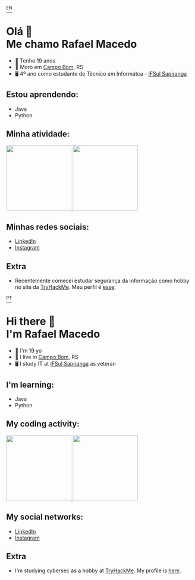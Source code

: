 <a id='ingles' href='#portugues'><sup>EN</sup><a>

# Olá 👋 <br> Me chamo Rafael Macedo

- 🙂 Tenho 19 anos
- 📌 Moro em [Campo Bom](https://www.google.com/maps/place/Campo+Bom,+RS/@-29.6760875,-51.0495443,13z/data=!3m1!4b1!4m5!3m4!1s0x9519404def9b59b5:0xce6eb6fcdd2d22b5!8m2!3d-29.6747831!4d-51.0613111), RS
- 🖥️ 4º ano como estudante de Técnico em Informátca - [IFSul Sapiranga](https://www.instagram.com/ifsulsapiranga/)

## Estou aprendendo:
- Java
- Python

## Minha atividade:
<div>
  <a href="https://github.com/rafaelrmacedo">
  <img height="175px" src="https://github-readme-stats.vercel.app/api?username=rafaelrmacedo&show_icons=true&theme=github_dark&include_all_commits=true&count_private=true"/>
  <img height="175px" src="https://github-readme-stats.vercel.app/api/top-langs/?username=rafaelrmacedo&layout=compact&langs_count=8&theme=github_dark"/>
  </a>
</div>

## Minhas redes sociais:
- [LinkedIn](https://www.linkedin.com/in/rafael-macedo-656057216/)
- [Instagram](https://www.instagram.com/rafaelrmacedo_/)
  
## Extra
- Recentemente comecei estudar segurança da informação como hobby no site da [TryHackMe](https://tryhackme.com/). Meu perfil é [esse](https://tryhackme.com/p/rafaelrm).

<!--PORTFOLIO EM INGLÊS-->


<a id='portugues' href='#ingles'><sup>PT</sup><a>

# Hi there 👋 <br> I'm Rafael Macedo

- 🙂 I'm 19 yo
- 📌 I live in [Campo Bom](https://www.google.com/maps/place/Campo+Bom,+RS/@-29.6760875,-51.0495443,13z/data=!3m1!4b1!4m5!3m4!1s0x9519404def9b59b5:0xce6eb6fcdd2d22b5!8m2!3d-29.6747831!4d-51.0613111), RS
- 🖥️ I study IT at [IFSul Sapiranga](https://www.instagram.com/ifsulsapiranga/) as veteran


## I'm learning:
- Java
- Python

## My coding activity:
<div>
  <a href="https://github.com/rafaelrmacedo">
  <img height="175px" src="https://github-readme-stats.vercel.app/api?username=rafaelrmacedo&show_icons=true&theme=github_dark&include_all_commits=true&count_private=true"/>
  <img height="175px" src="https://github-readme-stats.vercel.app/api/top-langs/?username=rafaelrmacedo&layout=compact&langs_count=8&theme=github_dark"/>
  </a>
</div>

## My social networks:
- [LinkedIn](https://www.linkedin.com/in/rafael-macedo-656057216/)
- [Instagram](https://www.instagram.com/rafaelrmacedo_/)
  
## Extra  
- I'm studying cybersec as a hobby at [TryHackMe](https://tryhackme.com/). My profile is [here](https://tryhackme.com/p/rafaelrm).


<!--
OUTRAS IDEIAS
**rafaelrmacedo/rafaelrmacedo** is a ✨ _special_ ✨ repository because its `README.md` (this file) appears on your GitHub profile.

Here are some ideas to get you started:

- 🔭 I’m currently working on ...
- 🌱 I’m currently learning ...
- 👯 I’m looking to collaborate on ...
- 🤔 I’m looking for help with ...
- 💬 Ask me about ...
- 📫 How to reach me: ...
- 😄 Pronouns: ...
- ⚡ Fun fact: ...
-->
